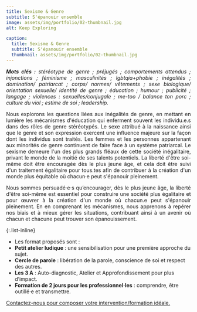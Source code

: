 ```yaml
---
title: Sexisme & Genre
subtitle: S'épanouir ensemble
image: assets/img/portfolio/02-thumbnail.jpg
alt: Keep Exploring

caption:
  title: Sexisme & Genre
  subtitle: S'épanouir ensemble
  thumbnail: assets/img/portfolio/02-thumbnail.jpg
---
```

<p style="text-align: justify;"><em><strong>Mots clés :</strong> stéréotype de genre ; préjugés ; comportements attendus ; injonctions ; féminisme ; masculinités ; lgbtqia+phobie ; inégalités ; domination/ patriarcat ; corps/ normes/ vêtements ; sexe biologique/ orientation sexuelle/ identité de genre ; éducation ; humour ; publicité ; langage ; violences : sexuelles/conjugale ; me-too / balance ton porc ; culture du viol ; estime de soi ; leadership.</em></p>


<p style="text-align: justify;">Nous explorons les questions liées aux inégalités de genre, en mettant en lumière les mécanismes d'éducation qui enferment souvent les individu.e.s dans des rôles de genre stéréotypés. Le sexe attribué à la naissance ainsi que le genre et son expression exercent une influence majeure sur la façon dont les individus sont traités. Les femmes et les personnes appartenant aux minorités de genre continuent de faire face à un système patriarcal. Le sexisme demeure l'un des plus grands fléaux de cette société inégalitaire, privant le monde de la moitié de ses talents potentiels. La liberté d'être soi-même doit être encouragée dès le plus jeune âge, et cela doit être suivi d'un traitement égalitaire pour tous.tes afin de contribuer à la création d'un monde plus équitable où chacun·e peut s'épanouir pleinement.</p> 

<p style="text-align: justify;">Nous sommes persuadé·e·s qu’encourager, dès le plus jeune âge, la liberté d'être soi-même est essentiel pour construire une société plus égalitaire et pour œuvrer à la création d'un monde où chacun.e peut s'épanouir pleinement. En en comprenant les mécanismes, nous apprenons à repérer nos biais et à mieux gérer les situations, contribuant ainsi à un avenir où chacun et chacune peut trouver son épanouissement.</p> 


{:.list-inline}
- Les format proposés sont : 
- **Petit atelier ludique** : une sensibilisation pour une première approche du sujet.
- **Cercle de parole** : libération de la parole, conscience de soi et respect des autres.
- **Les 3 A** : Auto-diagnostic, Atelier et Approfondissement pour plus d’impact.
- **Formation de 2 jours pour les professionnel·les** : comprendre, être outillé·e et transmettre.



<a class="nav-link js-scroll-trigger active" href="index.html#contact">Contactez-nous pour composer votre intervention/formation idéale.</a>


